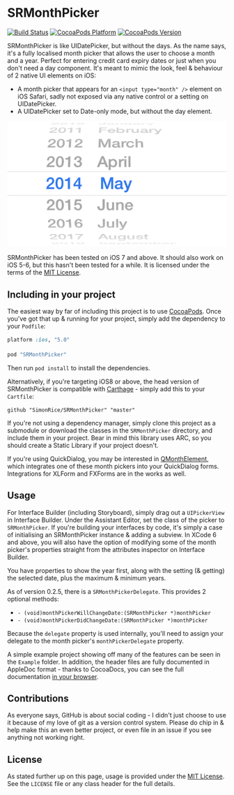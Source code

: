 # SRMonthPicker

[![Build Status](https://img.shields.io/travis/simonrice/SRMonthPicker.svg)](https://travis-ci.org/simonrice/SRMonthPicker) 
[![CocoaPods Platform](https://img.shields.io/cocoapods/p/SRMonthPicker.svg)](http://cocoadocs.org/docsets/SRMonthPicker) 
[![CocoaPods Version](https://img.shields.io/cocoapods/v/SRMonthPicker.svg)](http://cocoadocs.org/docsets/SRMonthPicker) 

SRMonthPicker is like UIDatePicker, but without the days.  As the name says, it's a fully localised month picker that allows the user to choose a month and a year.  Perfect for entering credit card expiry dates or just when you don't need a day component.  It's meant to mimic the look, feel & behaviour of 2 native UI elements on iOS:

* A month picker that appears for an `<input type="month" />` element on iOS Safari, sadly not exposed via any native control or a setting on UIDatePicker.
* A UIDatePicker set to Date-only mode, but without the day element.

![Screenshot](Doc/screenshot.png)

SRMonthPicker has been tested on iOS 7 and above.  It should also work on iOS 5-6, but this hasn't been tested for a while.  It is licensed under the terms of the [MIT License](http://opensource.org/licenses/mit-license.php).

## Including in your project

The easiest way by far of including this project is to use [CocoaPods](http://cocoapods.org).  Once you've got that up & running for your project, simply add the dependency to your `Podfile`:

```ruby
platform :ios, "5.0"

pod "SRMonthPicker"

```

Then run `pod install` to install the dependencies.

Alternatively, if you're targeting iOS8 or above, the head version of SRMonthPicker is compatible with [Carthage](https://github.com/Carthage/Carthage) - simply add this to your `Cartfile`:

```
github "SimonRice/SRMonthPicker" "master"
```

If you're not using a dependency manager, simply clone this project as a submodule or download the classes in the `SRMonthPicker` directory, and include them in your project.  Bear in mind this library uses ARC, so you should create a Static Library if your project doesn't.

If you're using QuickDialog, you may be interested in [QMonthElement](https://github.com/simonrice/QMonthElement), which integrates one of these month pickers into your QuickDialog forms.  Integrations for XLForm and FXForms are in the works as well.

## Usage

For Interface Builder (including Storyboard), simply drag out a `UIPickerView` in Interface Builder.  Under the Assistant Editor, set the class of the picker to `SRMonthPicker`.  If you're building your interfaces by code, it's simply a case of initialising an SRMonthPicker instance & adding a subview.  In XCode 6 and above, you will also have the option of modifying some of the month picker's properties straight from the attributes inspector on Interface Builder.

You have properties to show the year first, along with the setting (& getting) the selected date, plus the maximum & minimum years.

As of version 0.2.5, there is a `SRMonthPickerDelegate`.  This provides 2 optional methods:

* `- (void)monthPickerWillChangeDate:(SRMonthPicker *)monthPicker`
* `- (void)monthPickerDidChangeDate:(SRMonthPicker *)monthPicker`

Because the `delegate` property is used internally, you'll need to assign your delegate to the month picker's `monthPickerDelegate` property.

A simple example project showing off many of the features can be seen in the `Example` folder.  In addition, the header files are fully documented in AppleDoc format - thanks to CocoaDocs, you can see the full documentation [in your browser](http://cocoadocs.org/docsets/SRMonthPicker).

## Contributions

As everyone says, GitHub is about social coding - I didn't just choose to use it because of my love of git as a version control system.  Please do chip in & help make this an even better project, or even file in an issue if you see anything not working right.

## License

As stated further up on this page, usage is provided under the [MIT License](http://opensource.org/licenses/mit-license.php).  See the `LICENSE` file or any class header for the full details.
